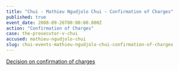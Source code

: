 ```yaml
---
title: "Chui - Mathieu Ngudjolo Chui - Confirmation of Charges"
published: true
event_date: 2008-09-26T00:00:00.000Z
action: "Confirmation of Charges"
case: the-prosecutor-v-chui
accused: mathieu-ngudjolo-chui
slug: chui-events-mathieu-ngudjolo-chui-confirmation-of-charges
---
```


[Decision on confirmation of charges](http://www.icc-cpi.int/iccdocs/doc/doc571253.pdf)
